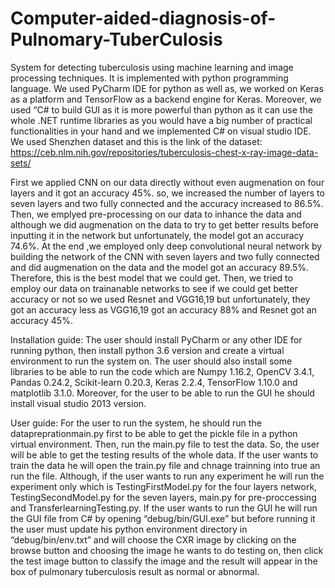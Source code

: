 # Computer-aided-diagnosis-of-Pulnomary-TuberCulosis
System for detecting tuberculosis using machine learning and image processing techniques.
It is implemented with python programming language. We used PyCharm IDE for python as well as, we worked on Keras as a platform and TensorFlow as a backend engine for Keras. Moreover, we used “C# to build GUI as it is more powerful than python as it can use the whole .NET runtime libraries as you would have a big number of practical functionalities in your hand and we implemented C# on visual studio IDE.
We used Shenzhen dataset and this is the link of the dataset: https://ceb.nlm.nih.gov/repositories/tuberculosis-chest-x-ray-image-data-sets/

First we applied CNN on our data directly without even augmenation on four layers and it got an accuracy 45%. so, we increased the number of layers to seven layers and two fully connected and the accuracy increased to 86.5%.
Then, we emplyed pre-processing on our data to inhance the data and although we did augmenation on the data to try to get better results before inputting it in the network but unfortunately, the model got an accuracy 74.6%.
At the end ,we employed only deep convolutional neural network by building the network of the CNN with seven layers and two fully connected and did augmenation on the data and the model got an accuracy 89.5%. Therefore, this is the best model that we could get.
Then, we tried to employ our data on trainanable networks to see if we could get better accuracy or not so we used Resnet and VGG16,19 but
unfortunately, they got an accuracy less as VGG16,19 got an accuracy 88% and Resnet got an accuracy 45%.

Installation guide:
The user should install PyCharm or any other IDE for running python, then install python 3.6 version and create a virtual environment to run the system on. The user should also install some libraries to be able to run the code which are Numpy 1.16.2, OpenCV 3.4.1, Pandas 0.24.2, Scikit-learn 0.20.3, Keras 2.2.4, TensorFlow 1.10.0 and matplotlib 3.1.0. Moreover, for the user to be able to run the GUI he should install visual studio 2013 version.

User guide:
For the user to run the system, he should run the datapreprationmain.py first to be able to get the pickle file in a python virtual environment. Then, run the main.py file to test the data. So, the user will be able to get the testing results of the whole data. If the user wants to train the data he will open the train.py file and chnage trainning into true an run the file. Although, if the user wants to run any experiment he will run the experiment only which is TestingFirstModel.py  for the four layers network, TestingSecondModel.py for the seven layers, main.py for pre-proccessing and TransferlearningTesting.py. If the user wants to run the GUI he will run the GUI file from C# by opening “debug/bin/GUI.exe” but before running it the user must update his python environment directory in “debug/bin/env.txt” and will choose the CXR image by clicking on the browse button and choosing the image he wants to do testing on, then click the test image button to classify the image and the result will appear in the box of pulmonary tuberculosis result as normal or abnormal.
